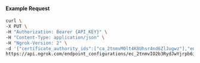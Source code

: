 <!-- Code generated for API Clients. DO NOT EDIT. -->

#### Example Request

```bash
curl \
-X PUT \
-H "Authorization: Bearer {API_KEY}" \
-H "Content-Type: application/json" \
-H "Ngrok-Version: 2" \
-d '{"certificate_authority_ids":["ca_2tnmvM0lt4K8Uhsr4nd6ZlJugwz"],"enabled":true}' \
https://api.ngrok.com/endpoint_configurations/ec_2tnmvIO2b3RydJwYjrpb6iqsGXT/mutual_tls
```
